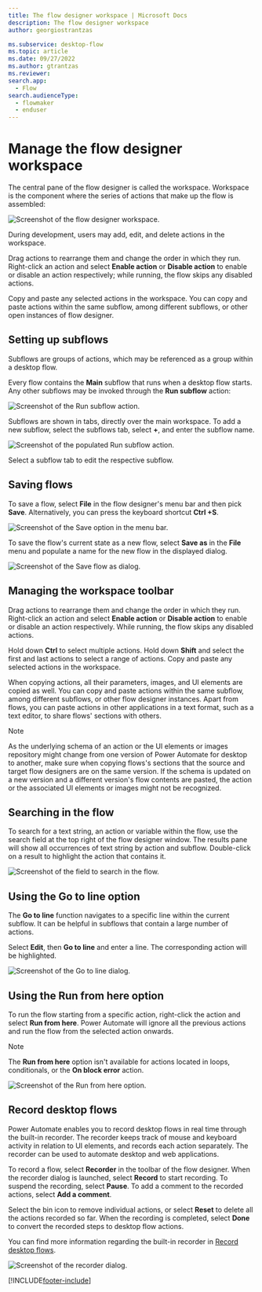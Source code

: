 ```yaml
---
title: The flow designer workspace | Microsoft Docs
description: The flow designer workspace
author: georgiostrantzas

ms.subservice: desktop-flow
ms.topic: article
ms.date: 09/27/2022
ms.author: gtrantzas
ms.reviewer: 
search.app: 
  - Flow
search.audienceType: 
  - flowmaker
  - enduser
---
```


# Manage the flow designer workspace

The central pane of the flow designer is called the workspace. Workspace is the component where the series of actions that make up the flow is assembled:

![Screenshot of the flow designer workspace.](./media/designer-workspace/flow-designer-workspace.png)

During development, users may add, edit, and delete actions in the workspace.

Drag actions to rearrange them and change the order in which they run. Right-click an action and select **Enable action** or **Disable action** to enable or disable an action respectively; while running, the flow skips any disabled actions.

Copy and paste any selected actions in the workspace. You can copy and paste actions within the same subflow, among different subflows, or other open instances of flow designer.

## Setting up subflows

Subflows are groups of actions, which may be referenced as a group within a desktop flow.

Every flow contains the **Main** subflow that runs when a desktop flow starts. Any other subflows may be invoked through the **Run subflow** action:

![Screenshot of the Run subflow action.](./media/setting-subflows/run-subflow-action.png)

Subflows are shown in tabs, directly over the main workspace. To add a new subflow, select the subflows tab, select **+**, and enter the subflow name.

![Screenshot of the populated Run subflow action.](./media/setting-subflows/add-new-subflow.png)

Select a subflow tab to edit the respective subflow.

## Saving flows

To save a flow, select **File** in the flow designer's menu bar and then pick **Save**. Alternatively, you can press the keyboard shortcut **Ctrl +S**.

![Screenshot of the Save option in the menu bar.](./media/saving-flows/save-flow.png)

To save the flow's current state as a new flow, select **Save as** in the **File** menu and populate a name for the new flow in the displayed dialog.

![Screenshot of the Save flow as dialog.](./media/saving-flows/save-flow-as-dialog.png)

## Managing the workspace toolbar

Drag actions to rearrange them and change the order in which they run. Right-click an action and select **Enable action** or **Disable action** to enable or disable an action respectively. While running, the flow skips any disabled actions.

Hold down **Ctrl** to select multiple actions. Hold down **Shift** and select the first and last actions to select a range of actions. Copy and paste any selected actions in the workspace.

When copying actions, all their parameters, images, and UI elements are copied as well. You can copy and paste actions within the same subflow, among different subflows, or other flow designer instances. Apart from flows, you can paste actions in other applications in a text format, such as a text editor, to share flows' sections with others.

> [!NOTE]
> As the underlying schema of an action or the UI elements or images repository might change from one version of Power Automate for desktop to another, make sure when copying flows's sections that the source and target flow designers are on the same version. If the schema is updated on a new version and a different version's flow contents are pasted, the action or the associated UI elements or images might not be recognized.

## Searching in the flow

To search for a text string, an action or variable within the flow, use the search field at the top right of the flow designer window. The results pane will show all occurrences of text string by action and subflow. Double-click on a result to highlight the action that contains it.

![Screenshot of the field to search in the flow.](media/searching-flow/search.png)

## Using the Go to line option

The **Go to line** function navigates to a specific line within the current subflow. It can be helpful in subflows that contain a large number of actions.

Select **Edit**, then **Go to line** and enter a line. The corresponding action will be highlighted.

![Screenshot of the Go to line dialog.](media/using-line-option/go-to-line.png)

## Using the Run from here option

To run the flow starting from a specific action, right-click the action and select **Run from here**. Power Automate will  ignore all the previous actions and run the flow from the selected action onwards.

> [!NOTE]
> The **Run from here** option isn't available for actions located in loops, conditionals, or the **On block error** action.

![Screenshot of the Run from here option.](media/run-stop-pause/run-from-here.png)

## Record desktop flows

Power Automate enables you to record desktop flows in real time through the built-in recorder. The recorder keeps track of mouse and keyboard activity in relation to UI elements, and records each action separately. The recorder can be used to automate desktop and web applications.

To record a flow, select **Recorder** in the toolbar of the flow designer. When the recorder dialog is launched, select **Record** to start recording. To suspend the recording, select **Pause**. To add a comment to the recorded actions, select **Add a comment**.

Select the bin icon to remove individual actions, or select **Reset** to delete all the actions recorded so far. When the recording is completed, select **Done** to convert the recorded steps to desktop flow actions.

You can find more information regarding the built-in recorder in [Record desktop flows](recording-flow.md).

![Screenshot of the recorder dialog.](media/making-use-recorders/recorder.png)

[!INCLUDE[footer-include](../includes/footer-banner.md)]
